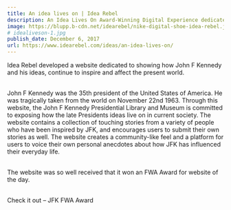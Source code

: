 ```yaml
---
title: An idea lives on | Idea Rebel
description: An Idea Lives On Award-Winning Digital Experience dedicated to JFK
image: https://blupp.b-cdn.net/idearebel/nike-digital-shoe-idea-rebel.jpeg?quality=80&width=800
# idealiveson-1.jpg
publish_date: December 6, 2017
url: https://www.idearebel.com/ideas/an-idea-lives-on/
--- 
```

Idea Rebel developed a website dedicated to showing how John F Kennedy and his ideas, continue to inspire and affect the present world.

\
John F Kennedy was the 35th president of the United States of America. He was tragically taken from the world on November 22nd 1963. Through this website, the John F Kennedy Presidential Library and Museum is committed to exposing how the late Presidents ideas live on in current society. The website contains a collection of touching stories from a variety of people who have been inspired by JFK, and encourages users to submit their own stories as well. The website creates a community-like feel and a platform for users to voice their own personal anecdotes about how JFK has influenced their everyday life.

\
The website was so well received that it won an FWA Award for website of the day.

\
Check it out – JFK FWA Award